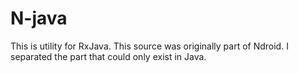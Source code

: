 # N-java
This is utility for RxJava. This source was originally part of Ndroid. I separated the part that could only exist in Java.
